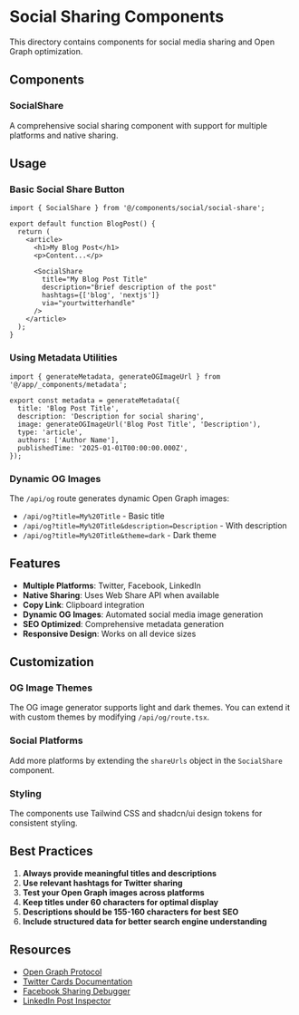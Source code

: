 # Social Sharing Components

This directory contains components for social media sharing and Open Graph optimization.

## Components

### SocialShare
A comprehensive social sharing component with support for multiple platforms and native sharing.

## Usage

### Basic Social Share Button
```tsx
import { SocialShare } from '@/components/social/social-share';

export default function BlogPost() {
  return (
    <article>
      <h1>My Blog Post</h1>
      <p>Content...</p>
      
      <SocialShare
        title="My Blog Post Title"
        description="Brief description of the post"
        hashtags={['blog', 'nextjs']}
        via="yourtwitterhandle"
      />
    </article>
  );
}
```

### Using Metadata Utilities
```tsx
import { generateMetadata, generateOGImageUrl } from '@/app/_components/metadata';

export const metadata = generateMetadata({
  title: 'Blog Post Title',
  description: 'Description for social sharing',
  image: generateOGImageUrl('Blog Post Title', 'Description'),
  type: 'article',
  authors: ['Author Name'],
  publishedTime: '2025-01-01T00:00:00.000Z',
});
```

### Dynamic OG Images
The `/api/og` route generates dynamic Open Graph images:

- `/api/og?title=My%20Title` - Basic title
- `/api/og?title=My%20Title&description=Description` - With description
- `/api/og?title=My%20Title&theme=dark` - Dark theme

## Features

- **Multiple Platforms**: Twitter, Facebook, LinkedIn
- **Native Sharing**: Uses Web Share API when available
- **Copy Link**: Clipboard integration
- **Dynamic OG Images**: Automated social media image generation
- **SEO Optimized**: Comprehensive metadata generation
- **Responsive Design**: Works on all device sizes

## Customization

### OG Image Themes
The OG image generator supports light and dark themes. You can extend it with custom themes by modifying `/api/og/route.tsx`.

### Social Platforms
Add more platforms by extending the `shareUrls` object in the `SocialShare` component.

### Styling
The components use Tailwind CSS and shadcn/ui design tokens for consistent styling.

## Best Practices

1. **Always provide meaningful titles and descriptions**
2. **Use relevant hashtags for Twitter sharing**
3. **Test your Open Graph images across platforms**
4. **Keep titles under 60 characters for optimal display**
5. **Descriptions should be 155-160 characters for best SEO**
6. **Include structured data for better search engine understanding**

## Resources

- [Open Graph Protocol](https://ogp.me/)
- [Twitter Cards Documentation](https://developer.twitter.com/en/docs/twitter-for-websites/cards)
- [Facebook Sharing Debugger](https://developers.facebook.com/tools/debug/)
- [LinkedIn Post Inspector](https://www.linkedin.com/post-inspector/)
